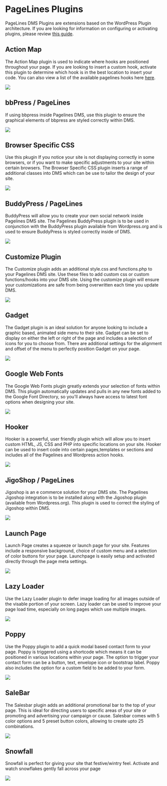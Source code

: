 # PageLines Plugins #

PageLines DMS Plugins are extensions based on the WordPress Plugin architecture. If you are looking for information on configuring or activating plugins, please review <a href="/configure/configuring-sections">this guide</a>.

## Action Map ##

<p>The Action Map plugin is used to indicate where hooks are positioned throughout your page. If you are looking to insert a custom hook, activate this plugin to determine which hook is in the best location to insert your code. You can also view a list of the available pagelines hooks here <a href="http://api.pagelines.com/hooks">here</a>.</p>

![](https://raw.github.com/pagelines/Docs/master/gh-pages-template/public/img/actionmap.png)

## bbPress / PageLines ##

<p>If using bbpress inside Pagelines DMS, use this plugin to ensure the graphical elements of bbpress are styled correctly within DMS.</p>

![](https://raw.github.com/pagelines/Docs/master/gh-pages-template/public/img/bbpress.png)

## Browser Specific CSS ##

<p>Use this pkugin If you notice your site is not displaying correctly in some browsers, or if you want to make specific adjustments to your site within certain browsers. The Browser Specific CSS plugin inserts a range of additional classes into DMS which can be use to tailor the design of your site.</p>

![](https://raw.github.com/pagelines/Docs/master/gh-pages-template/public/img/browserspecificcss.png)

## BuddyPress / PageLines ##

<p>BuddyPress will allow you to create your own social network inside Pagelines DMS site. The Pagelines BuddyPress plugin is to be used in conjunction with the BuddyPress plugin available from Wordpress.org and is used to ensure BuddyPress is styled correctly inside of DMS.</p>

![](https://raw.github.com/pagelines/Docs/master/gh-pages-template/public/img/buddypress.png)

## Customize Plugin ##

<p>The Customize plugin adds an additional style.css and functions.php to your Pagelines DMS site. Use these files to add custom css or custom functions/hooks into your DMS site. Using the customize plugin will ensure your customizations are safe from being overwritten each time you update DMS.</p>

![](https://raw.github.com/pagelines/Docs/master/gh-pages-template/public/img/customize-plugin.png)

## Gadget ##

<p>The Gadget plugin is an ideal solution for anyone looking to include a graphic based, animated side menu to their site. Gadget can be set to display on either the left or right of the page and includes a selection of icons for you to choose from. There are additional settings for the alignment and offset of the menu to perfectly position Gadget on your page.</p>

![](https://raw.github.com/pagelines/Docs/master/gh-pages-template/public/img/gadget.png)

## Google Web Fonts ##

<p>The Google Web Fonts plugin greatly extends your selection of fonts within DMS. This plugin automatically updates and pulls in any new fonts added to the Google Font Directory, so you'll always have access to latest font options when designing your site.</p>

![](https://raw.github.com/pagelines/Docs/master/gh-pages-template/public/img/googlewebfonts.png)

## Hooker ##

<p>Hooker is a powerful, user friendly plugin which will allow you to insert custom HTML, JS, CSS and PHP into specific locations on your site. Hooker can be used to insert code into certain pages,templates or sections and includes all of the Pagelines and Wordpress action hooks.</p>

![](https://raw.github.com/pagelines/Docs/master/gh-pages-template/public/img/hooker.png)

## JigoShop / PageLines ##

<p>Jigoshop is an e commerce solution for your DMS site. The Pagelines Jigoshop integration is to be installed along with the Jigoshop plugin (available from Wordpress.org). This plugin is used to correct the styling of Jigoshop within DMS.</p>

![](https://raw.github.com/pagelines/Docs/master/gh-pages-template/public/img/jigoshop-plugin.png)

## Launch Page ##

<p>Launch Page creates a squeeze or launch page for your site. Features include a responsive background, choice of custom menu and a selection of color buttons for your page. Launchpage is easily setup and activated directly through the page meta settings.</p>

![](https://raw.github.com/pagelines/Docs/master/gh-pages-template/public/img/launchpage.png)

## Lazy Loader ##

<p>Use the Lazy Loader plugin to defer image loading for all images outside of the visable portion of your screen. Lazy loader can be used to improve your page load time, especially on long pages which use multiple images.</p>

![](https://raw.github.com/pagelines/Docs/master/gh-pages-template/public/img/lazyloader.png)

## Poppy ##

<p>Use the Poppy plugin to add a quick modal based contact form to your page. Poppy is triggered using a shortcode which means it can be positioned in various locations within your page. The option to trigger your contact form can be a button, text, envelope icon or bootstrap label. Poppy also includes the option for a custom field to be added to your form.</p>

![](https://raw.github.com/pagelines/Docs/master/gh-pages-template/public/img/poppy.png)

## SaleBar ##

<p>The Salesbar plugin adds an additional promotional bar to the top of your page. This is ideal for directing users to specific areas of your site or promoting and advertising your campaign or cause. Salesbar comes with 5 color options and 5 preset button colors, allowing to create upto 25 combinations.</p>

![](https://raw.github.com/pagelines/Docs/master/gh-pages-template/public/img/salebar.png)

## Snowfall ##

<p>Snowfall is perfect for giving your site that festive/wintry feel. Activate and watch snowflakes gently fall across your page</p>

![](https://raw.github.com/pagelines/Docs/master/gh-pages-template/public/img/snowfall.png)